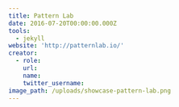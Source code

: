 ```yaml
---
title: Pattern Lab
date: 2016-07-20T00:00:00.000Z
tools:
  - jekyll
website: 'http://patternlab.io/'
creator:
  - role:
    url:
    name:
    twitter_username:
image_path: /uploads/showcase-pattern-lab.png
---
```

